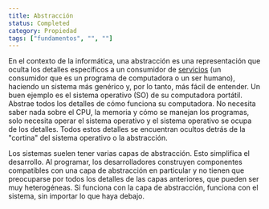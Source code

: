 ```yaml
---
title: Abstracción
status: Completed
category: Propiedad
tags: ["fundamentos", "", ""]
---
```


En el contexto de la informática, una abstracción es una representación que
oculta los detalles específicos a un consumidor de [servicios](/es/service/)
(un consumidor que es un programa de computadora o un ser humano),
haciendo un sistema más genérico y, por lo tanto, más fácil de entender.
Un buen ejemplo es el sistema operativo (SO) de su computadora portátil.
Abstrae todos los detalles de cómo funciona su computadora.
No necesita saber nada sobre el CPU, la memoria y cómo se manejan los programas,
solo necesita operar el sistema operativo y el sistema operativo se ocupa de los detalles.
Todos estos detalles se encuentran ocultos detrás de la "cortina" del sistema operativo o la abstracción.

Los sistemas suelen tener varias capas de abstracción.
Esto simplifica el desarrollo.
Al programar, los desarrolladores construyen componentes compatibles con una capa de abstracción en particular y
no tienen que preocuparse por todos los detalles de las capas anteriores, que pueden ser muy heterogéneas.
Si funciona con la capa de abstracción, funciona con el sistema,
sin importar lo que haya debajo.
